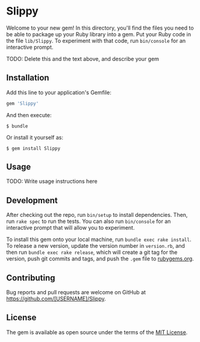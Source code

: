 # Slippy

Welcome to your new gem! In this directory, you'll find the files you need to be able to package up your Ruby library into a gem. Put your Ruby code in the file `lib/Slippy`. To experiment with that code, run `bin/console` for an interactive prompt.

TODO: Delete this and the text above, and describe your gem

## Installation

Add this line to your application's Gemfile:

```ruby
gem 'Slippy'
```

And then execute:

    $ bundle

Or install it yourself as:

    $ gem install Slippy

## Usage

TODO: Write usage instructions here

## Development

After checking out the repo, run `bin/setup` to install dependencies. Then, run `rake spec` to run the tests. You can also run `bin/console` for an interactive prompt that will allow you to experiment.

To install this gem onto your local machine, run `bundle exec rake install`. To release a new version, update the version number in `version.rb`, and then run `bundle exec rake release`, which will create a git tag for the version, push git commits and tags, and push the `.gem` file to [rubygems.org](https://rubygems.org).

## Contributing

Bug reports and pull requests are welcome on GitHub at https://github.com/[USERNAME]/Slippy.


## License

The gem is available as open source under the terms of the [MIT License](http://opensource.org/licenses/MIT).

